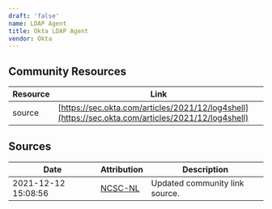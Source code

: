 ```yaml
---
draft: 'false'
name: LDAP Agent
title: Okta LDAP Agent
vendor: Okta
---
```



## Community Resources
| Resource | Link |
| --- | --- |
| source | [https://sec.okta.com/articles/2021/12/log4shell](https://sec.okta.com/articles/2021/12/log4shell) |


## Sources
| Date | Attribution | Description |
| --- | --- | --- |
| 2021-12-12 15:08:56 | [NCSC-NL](https://github.com/NCSC-NL/log4shell/blob/main/software/README.md) | Updated community link source.  |
